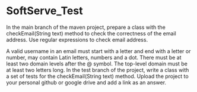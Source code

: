 # SoftServe_Test

In the main branch of the maven project, prepare a class with the checkEmail(String text) method to check the correctness of the email address. Use regular expressions to check email address.

A valid username in an email must start with a letter and end with a letter or number, may contain Latin letters, numbers and a dot.
There must be at least two domain levels after the @ symbol.
The top-level domain must be at least two letters long.
In the test branch of the project, write a class with a set of tests for the checkEmail(String text) method. Upload the project to your personal github or google drive and add a link as an answer.
